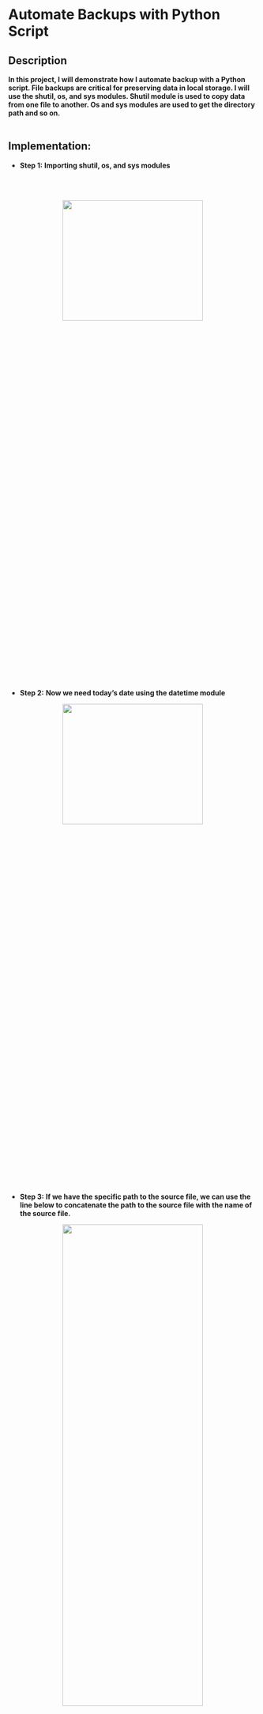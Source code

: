 <h1>Automate Backups with Python Script</h1>


<h2>Description</h2>
<b>In this project, I will demonstrate how I automate backup with a Python script. 
File backups are critical for preserving data in local storage. I will use the shutil, os, and sys modules. 
Shutil module is used to copy data from one file to another. Os and sys modules are used to get the directory path and so on. 

</b>
<br />
<br />
<h2>Implementation:</h2>

- <b> Step 1:</b>  <b>Importing shutil, os, and sys modules</b>

<br />
<br />

<p align="center">
<img src="https://i.imgur.com/Q3sOpNd.png" height="25%" width="75%" />
</p>

- <b>Step 2:</b> <b>Now we need today’s date using the datetime module</b>

<p align="center">
<img src="https://i.imgur.com/BsIIwER.png" height="25%" width="75%" />
</p>

- <b>Step 3:</b> <b>If we have the specific path to the source file, we can use the line below to concatenate the path to the source file with the name of the source file.
</b>

<p align="center">
<img src="https://i.imgur.com/59FmTLF.png" height="50%" width="75%" />
</p>

- <b>However, if we don’t, and our file is stored in the same directory as our current Python script, we can use the os module to determine the current path of the file and create the source directory by combining the path provided by the os module with the source file name. 
</b>

<p align="center">
<img src="https://i.imgur.com/r7RHFHm.png" height="50%" width="75%" />
</p>

- <b>Step 4:</b> <b>If we do not specify the source file name, we must return a file does not exist error.
</b>

<p align="center">
<img src="https://i.imgur.com/bsBPj1q.png" height="50%" width="75%" />
</p>
<p align="center">
<img src="https://i.imgur.com/jMNW209.png" height="50%" width="75%" />
</p>

- <b>Step 5:</b> <b>Now, we can use the following cases to test the conditions. 

If we provide all the necessary inputs, such as source file name, source file path, destination file name, and destination file path. 

</b>

<p align="center">
<img src="https://i.imgur.com/5o4b2Me.png" height="50%" width="75%" />
     
</p>

<b>If the destination file name is None, which indicates we did not specify a destination file name, we will use the following condition. 
</b>

<p align="center">
<img src="https://i.imgur.com/S0dkCd1.png" height="50%" width="75%" />
     
</p>

<b>If we enter an empty string with one or more spaces. 
</b>

<p align="center">
<img src="https://i.imgur.com/RyWp003.png" height="50%" width="75%" />
     
</p>


